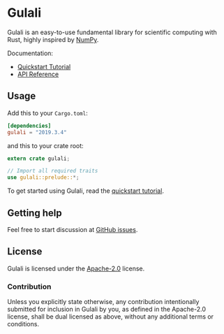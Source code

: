 # Gulali
Gulali is an easy-to-use fundamental library for scientific computing with Rust,
highly inspired by [NumPy].

Documentation:
- [Quickstart Tutorial][quickstart tutorial]
- [API Reference]

[NumPy]: http://www.numpy.org/
[API Reference]: https://docs.rs/gulali

## Usage
Add this to your `Cargo.toml`:

```toml
[dependencies]
gulali = "2019.3.4"
```

and this to your crate root:

```rust
extern crate gulali;

// Import all required traits
use gulali::prelude::*;
```

To get started using Gulali, read the [quickstart tutorial].

[quickstart tutorial]:  https://docs.rs/gulali#quickstart-tutorial

## Getting help
Feel free to start discussion at [GitHub issues].

[Github issues]: https://github.com/pyk/gulali/issues/new/choose

## License
Gulali is licensed under the [Apache-2.0](./LICENSE) license.

### Contribution
Unless you explicitly state otherwise, any contribution intentionally
submitted for inclusion in Gulali by you, as defined in the Apache-2.0
license, shall be dual licensed as above, without
any additional terms or conditions.